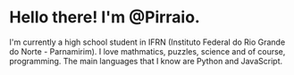 <!---
- 👋 Hi, I’m @Pirraio
- 👀 I’m interested in ...
- 🌱 I’m currently learning ...
- 💞️ I’m looking to collaborate on ...
- 📫 How to reach me ...


Pirraio/Pirraio is a ✨ special ✨ repository because its `README.md` (this file) appears on your GitHub profile.
You can click the Preview link to take a look at your changes.
--->
# Hello there! I'm @Pirraio.
I'm currently a high school student in IFRN (Instituto Federal do Rio Grande do Norte - Parnamirim).
I love mathmatics, puzzles, science and of course, programming.
The main languages that I know are Python and JavaScript.
